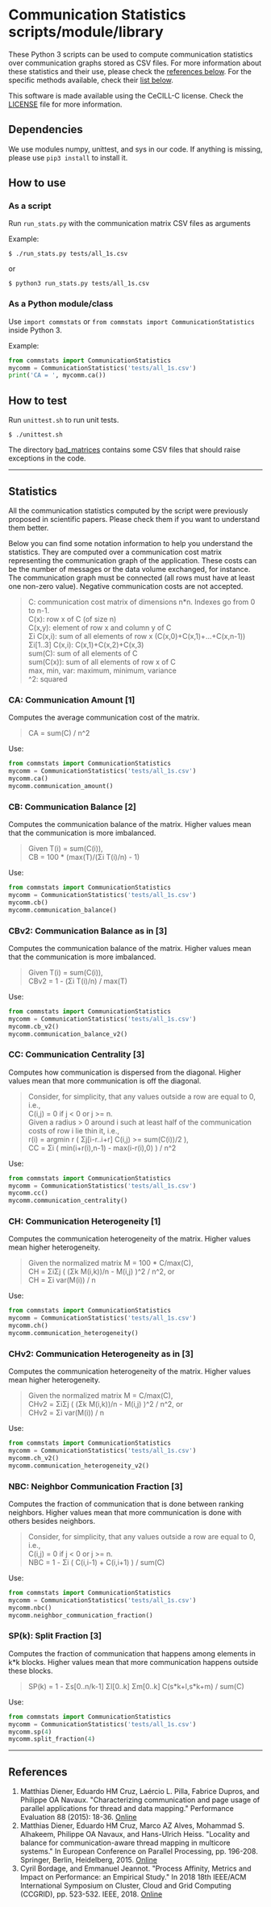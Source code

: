 # Communication Statistics scripts/module/library

These Python 3 scripts can be used to compute communication statistics over communication graphs stored as CSV files. For more information about these statistics and their use, please check the [references below](#references). For the specific methods available, check their [list below](#statistics).

This software is made available using the CeCILL-C license. Check the [LICENSE](LICENSE) file for more information.

## Dependencies

We use modules numpy, unittest, and sys in our code. If anything is missing, please use `pip3 install` to install it. 

## How to use

### As a script

Run `run_stats.py` with the communication matrix CSV files as arguments

Example:

```console
$ ./run_stats.py tests/all_1s.csv
```
or
```console
$ python3 run_stats.py tests/all_1s.csv
```

### As a Python module/class

Use `import commstats` or `from commstats import CommunicationStatistics` inside Python 3.

Example:

```python
from commstats import CommunicationStatistics
mycomm = CommunicationStatistics('tests/all_1s.csv')
print('CA = ', mycomm.ca())
```

## How to test

Run `unittest.sh` to run unit tests.

```console
$ ./unittest.sh
```

The directory [bad\_matrices](bad\_matrices/) contains some CSV files that should raise exceptions in the code.

---

## Statistics

All the communication statistics computed by the script were previously proposed in scientific papers. Please check them if you want to understand them better.

Below you can find some notation information to help you understand the statistics. 
They are computed over a communication cost matrix representing the communication graph of the application. 
These costs can be the number of messages or the data volume exchanged, for instance. 
The communication graph must be connected (all rows must have at least one non-zero value).
Negative communication costs are not accepted.

> C: communication cost matrix of dimensions n\*n. Indexes go from 0 to n-1.  
> C(x): row x of C (of size n)  
> C(x,y): element of row x and column y of C  
> Σi C(x,i): sum of all elements of row x (C(x,0)+C(x,1)+...+C(x,n-1))  
> Σi\[1..3\] C(x,i): C(x,1)+C(x,2)+C(x,3)  
> sum(C): sum of all elements of C  
> sum(C(x)): sum of all elements of row x of C  
> max, min, var: maximum, minimum, variance  
> ^2: squared

### CA: Communication Amount \[1\]

Computes the average communication cost of the matrix.

> CA = sum(C) / n^2

Use:
```python
from commstats import CommunicationStatistics
mycomm = CommunicationStatistics('tests/all_1s.csv')
mycomm.ca()
mycomm.communication_amount()
```

### CB: Communication Balance \[2\]

Computes the communication balance of the matrix. Higher values mean that the communication is more imbalanced.

> Given T(i) = sum(C(i)),  
> CB = 100 \* (max(T)/(Σi T(i)/n) - 1)

Use:
```python
from commstats import CommunicationStatistics
mycomm = CommunicationStatistics('tests/all_1s.csv')
mycomm.cb()
mycomm.communication_balance()
```

### CBv2: Communication Balance as in \[3\]

Computes the communication balance of the matrix. Higher values mean that the communication is more imbalanced.

> Given T(i) = sum(C(i)),  
> CBv2 = 1 - (Σi T(i)/n) / max(T)

Use:
```python
from commstats import CommunicationStatistics
mycomm = CommunicationStatistics('tests/all_1s.csv')
mycomm.cb_v2()
mycomm.communication_balance_v2()
```

### CC: Communication Centrality \[3\]

Computes how communication is dispersed from the diagonal. Higher values mean that more communication is off the diagonal.

> Consider, for simplicity, that any values outside a row are equal to 0, i.e.,  
> C(i,j) = 0 if j < 0 or j >= n.  
> Given a radius > 0 around i such at least half of the communication costs of row i lie 
thin it, i.e.,  
> r(i) = argmin r ( Σj\[i-r..i+r\] C(i,j) >= sum(C(i))/2 ),  
> CC = Σi ( min(i+r(i),n-1) - max(i-r(i),0) ) / n^2

Use:
```python
from commstats import CommunicationStatistics
mycomm = CommunicationStatistics('tests/all_1s.csv')
mycomm.cc()
mycomm.communication_centrality()
```

### CH: Communication Heterogeneity \[1\]

Computes the communication heterogeneity of the matrix. Higher values mean higher heterogeneity.

> Given the normalized matrix M = 100 \* C/max(C),  
> CH = ΣiΣj ( (Σk M(i,k))/n - M(i,j) )^2 / n^2, or  
> CH = Σi var(M(i)) / n

Use:
```python
from commstats import CommunicationStatistics
mycomm = CommunicationStatistics('tests/all_1s.csv')
mycomm.ch()
mycomm.communication_heterogeneity()
```

### CHv2: Communication Heterogeneity as in \[3\]

Computes the communication heterogeneity of the matrix. Higher values mean higher heterogeneity.

> Given the normalized matrix M = C/max(C),  
> CHv2 = ΣiΣj ( (Σk M(i,k))/n - M(i,j) )^2 / n^2, or  
> CHv2 = Σi var(M(i)) / n

Use:
```python
from commstats import CommunicationStatistics
mycomm = CommunicationStatistics('tests/all_1s.csv')
mycomm.ch_v2()
mycomm.communication_heterogeneity_v2()
```

### NBC: Neighbor Communication Fraction \[3\]

Computes the fraction of communication that is done between ranking neighbors.
Higher values mean that more communication is done with others besides neighbors.

> Consider, for simplicity, that any values outside a row are equal to 0, i.e.,  
> C(i,j) = 0 if j < 0 or j >= n.  
> NBC = 1 - Σi ( C(i,i-1) + C(i,i+1) ) / sum(C)

Use:
```python
from commstats import CommunicationStatistics
mycomm = CommunicationStatistics('tests/all_1s.csv')
mycomm.nbc()
mycomm.neighbor_communication_fraction()
```

### SP(k): Split Fraction \[3\]

Computes the fraction of communication that happens among elements in k\*k blocks.
Higher values mean that more communication happens outside these blocks.

> SP(k) = 1 - Σs\[0..n/k-1\] Σl\[0..k] Σm\[0..k\] C(s\*k+l,s\*k+m) / sum(C)

Use:
```python
from commstats import CommunicationStatistics
mycomm = CommunicationStatistics('tests/all_1s.csv')
mycomm.sp(4)
mycomm.split_fraction(4)
```

---

## References

1. Matthias Diener, Eduardo HM Cruz, Laércio L. Pilla, Fabrice Dupros, and Philippe OA Navaux. "Characterizing communication and page usage of parallel applications for thread and data mapping." Performance Evaluation 88 (2015): 18-36. [Online](https://doi.org/10.1016/j.peva.2015.03.001)
2. Matthias Diener, Eduardo HM Cruz, Marco AZ Alves, Mohammad S. Alhakeem, Philippe OA Navaux, and Hans-Ulrich Heiss. "Locality and balance for communication-aware thread mapping in multicore systems." In European Conference on Parallel Processing, pp. 196-208. Springer, Berlin, Heidelberg, 2015. [Online](https://doi.org/10.1007/978-3-662-48096-0_16)
3. Cyril Bordage, and Emmanuel Jeannot. "Process Affinity, Metrics and Impact on Performance: an Empirical Study." In 2018 18th IEEE/ACM International Symposium on Cluster, Cloud and Grid Computing (CCGRID), pp. 523-532. IEEE, 2018. [Online](https://doi.org/10.1109/CCGRID.2018.00079)


